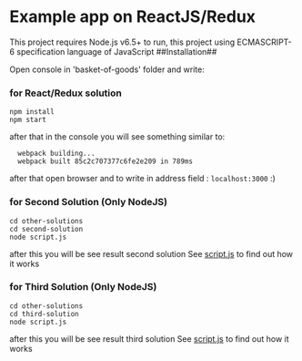# Example app on ReactJS/Redux #


This project requires Node.js v6.5+ to run, this project using ECMASCRIPT-6 specification language of JavaScript
##Installation##

Open console in 'basket-of-goods' folder and write:

### for React/Redux solution ###
```
npm install
npm start
```
  after that in the console you will see something similar to:
````
  webpack building...
  webpack built 85c2c707377c6fe2e209 in 789ms
````
  after that open browser and to write in address field :  ``localhost:3000`` :)
  

### for Second Solution (Only NodeJS) ###
```
cd other-solutions
cd second-solution
node script.js
```
after this you will be see result second solution
See [script.js](https://github.com/truefunrun/basket-of-goods/blob/master/other-solutions/second-solution/script.js) to find out how it works

### for Third Solution (Only NodeJS) ###
```
cd other-solutions
cd third-solution
node script.js
```
after this you will be see result third solution
See [script.js](https://github.com/truefunrun/basket-of-goods/blob/master/other-solutions/third-solution/script.js) to find out how it works
